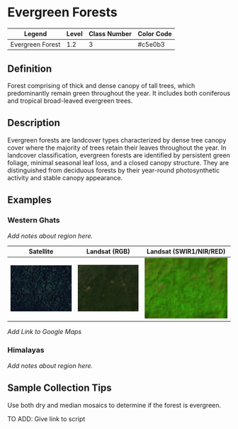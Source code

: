 # Evergreen Forests

| Legend | Level | Class Number | Color Code |
| ------ | ----- | -------------| ---------- |
| Evergreen Forest | 1.2 | 3 | #c5e0b3 |

## Definition

Forest comprising of thick and dense canopy of tall trees, which predominantly remain green throughout the year. It includes both coniferous and tropical broad-leaved evergreen trees. 

## Description

 Evergreen forests are landcover types characterized by dense tree canopy cover where the majority of trees retain their leaves throughout the year. In landcover classification, evergreen forests are identified by persistent green foliage, minimal seasonal leaf loss, and a closed canopy structure. They are distinguished from deciduous forests by their year-round photosynthetic activity and stable canopy appearance.

 ## Examples

### Western Ghats

*Add notes about region here.*


| Satellite | Landsat (RGB) | Landsat (SWIR1/NIR/RED) |
|-----------|---------------|-------------------------|
| <img src="images/western_ghats_evergreen_satellite.png" width="400px" /> | <img src="images/western_ghats_evergreen_landsat_rgb.png" width="400px" /> | <img src="images/western_ghats_evergreen_landsat_fcc.png" width="400px" /> |

*Add Link to Google Maps*

### Himalayas

*Add notes about region here.*


## Sample Collection Tips

Use both dry and median mosaics to determine if the forest is evergreen. 

TO ADD: Give link to script
